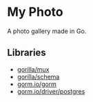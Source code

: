 # My Photo

A photo gallery made in Go.

## Libraries

- [gorilla/mux](https://github.com/gorilla/mux)
- [gorilla/schema](https://github.com/gorilla/schema)
- [gorm.io/gorm](https://github.com/go-gorm/gorm)
- [gorm.io/driver/postgres](https://github.com/go-gorm/postgres)